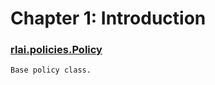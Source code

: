 # Chapter 1:  Introduction
### [rlai.policies.Policy](https://github.com/MatthewGerber/rlai/tree/master/src/rlai/policies.py#L12)
```
Base policy class.
```
